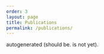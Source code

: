 ```yaml
---
order: 3
layout: page
title: Publications
permalink: /publications/
---
```


autogenerated (should be. is not yet).
